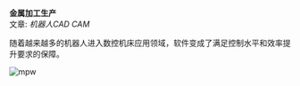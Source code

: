 **金属加工生产**
<br />文章: *机器人CAD CAM*

随着越来越多的机器人进入数控机床应用领域，软件变成了满足控制水平和效率提升要求的保障。

![mpw](/assets/images/success/mpw.jpg)